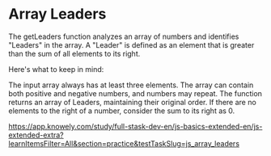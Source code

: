 # Array Leaders

The getLeaders function analyzes an array of numbers and identifies "Leaders" in the array. A "Leader" is defined as an element that is greater than the sum of all elements to its right.

Here's what to keep in mind:

The input array always has at least three elements.
The array can contain both positive and negative numbers, and numbers may repeat.
The function returns an array of Leaders, maintaining their original order.
If there are no elements to the right of a number, consider the sum to its right as 0.

<https://app.knowely.com/study/full-stask-dev-en/js-basics-extended-en/js-extended-extra?learnItemsFilter=All&section=practice&testTaskSlug=js_array_leaders>
